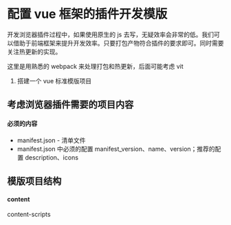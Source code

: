 # 配置 vue 框架的插件开发模版

开发浏览器插件过程中，如果使用原生的 js 去写，无疑效率会非常的低。我们可以借助于前端框架来提升开发效率。只要打包产物符合插件的要求即可。同时需要关注热更新的实现。

这里是用熟悉的 webpack 来处理打包和热更新，后面可能考虑 vit

1. 搭建一个 vue 标准模版项目





## 考虑浏览器插件需要的项目内容

#### 必须的内容

- manifest.json - 清单文件
- manifest.json 中必须的配置  manifest_version、name、version；推荐的配置 description、icons

## 模版项目结构

#### content

content-scripts
